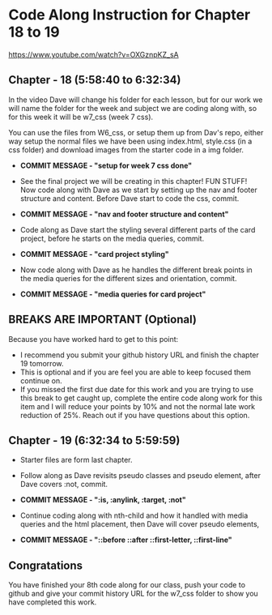 # Code Along Instruction for Chapter 18 to 19
https://www.youtube.com/watch?v=OXGznpKZ_sA


## Chapter - 18 (5:58:40 to 6:32:34)

In the video Dave will change his folder for each lesson, but for our work we will name the folder for the week and subject we are coding along with, so for this week it will be w7_css (week 7 css). 

You can use the files from W6_css, or setup them up from Dav's repo, either way setup the normal files we have been using index.html, style.css (in a css folder) and download images from the starter code in a img folder.  

* **COMMIT MESSAGE - "setup for week 7 css done"**


* See the final project we will be creating in this chapter! FUN STUFF! Now code along with Dave as we start by setting up the nav and footer structure and content.  Before Dave start to code the css, commit.

* **COMMIT MESSAGE - "nav and footer structure and content"**

* Code along as Dave start the styling several different parts of the card project, before he starts on the media queries, commit.

* **COMMIT MESSAGE - "card project styling"**

* Now code along with Dave as he handles the different break points in the media queries for the different sizes and orientation, commit. 

* **COMMIT MESSAGE - "media queries for card project"**

## BREAKS ARE IMPORTANT (Optional)

Because you have worked hard to get to this point:
* I recommend you submit your github history URL and finish the  chapter 19 tomorrow.  
* This is optional and if you are feel you are able to keep focused them continue on.  
* If you missed the first due date for this work and you are trying to use this break to get caught up, complete the entire code along work for this item and I will reduce your points by 10% and not the normal late work reduction of 25%. Reach out if you have questions about this option. 


## Chapter - 19 (6:32:34 to 5:59:59)

* Starter files are form last chapter.


* Follow along as Dave revisits pseudo classes and pseudo element, after Dave covers :not, commit. 

* **COMMIT MESSAGE - ":is, :anylink, :target, :not"**

* Continue coding along with nth-child and how it handled with media queries and the html placement, then Dave will cover pseudo elements, 


* **COMMIT MESSAGE - "::before ::after ::first-letter, ::first-line"**


## Congratations
You have finished your 8th code along for our class, push your code to github and give your commit history URL for the w7_css folder to show you have completed this work. 